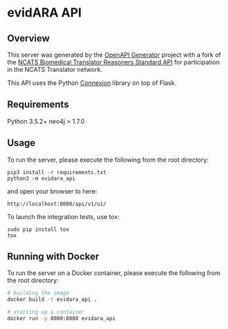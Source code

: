 # evidARA API

## Overview
This server was generated by the [OpenAPI Generator](https://openapi-generator.tech) project with a fork of the [NCATS Biomedical Translator Reasoners Standard API](https://github.com/NCATS-Tangerine/NCATS-ReasonerStdAPI) for participation in the NCATS Translator network.

This API uses the Python [Connexion](https://github.com/zalando/connexion) library on top of Flask.

## Requirements
Python 3.5.2+
neo4j > 1.7.0

## Usage
To run the server, please execute the following from the root directory:

```
pip3 install -r requirements.txt
python3 -m evidara_api
```

and open your browser to here:

```
http://localhost:8080/api/v1/ui/
```

To launch the integration tests, use tox:
```
sudo pip install tox
tox
```

## Running with Docker

To run the server on a Docker container, please execute the following from the root directory:

```bash
# building the image
docker build -t evidara_api .

# starting up a container
docker run -p 8080:8080 evidara_api
```